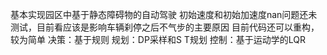 基本实现园区中基于静态障碍物的自动驾驶
初始速度和初始加速度nan问题还未测试，目前看应该是影响车辆刹停之后不气步的主要原因
目前代码还可以重构，较为简单
决策：基于规则
规划：DP采样和S T规划
控制：基于运动学的LQR
